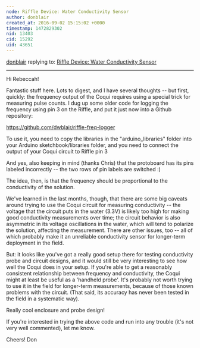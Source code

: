 ```yaml
---
node: Riffle Device: Water Conductivity Sensor
author: donblair
created_at: 2016-09-02 15:15:02 +0000
timestamp: 1472829302
nid: 13403
cid: 15292
uid: 43651
---
```




[donblair](../profile/donblair) replying to: [Riffle Device: Water Conductivity Sensor](../notes/rebeccah/08-29-2016/riffle-device-water-conductivity-sensor)

----
Hi Rebeccah!

Fantastic stuff here.  Lots to digest, and I have several thoughts -- but first, quickly:  the frequency output of the Coqui requires using a special trick for measuring pulse counts.  I dug up some older code for logging the frequency using pin 3 on the Riffle, and put it just now into a Github repository:

https://github.com/dwblair/riffle-freq-logger

To use it, you need to copy the libraries in the "arduino_libraries" folder into your Arduino sketchbook/libraries folder, and you need to connect the output of your Coqui circuit to Riffle pin 3

And yes, also keeping in mind (thanks Chris) that the protoboard has its pins labeled incorrectly -- the two rows of pin labels are switched :)

The idea, then, is that the frequency should be proportional to the conductivity of the solution.  

We've learned in the last months, though, that there are some big caveats around trying to use the Coqui circuit for measuring conductivity --  the voltage that the circuit puts in the water (3.3V) is likely too high for making good conductivity measurements over time;  the circuit behavior is also asymmetric in its voltage oscillations in the water, which will tend to polarize the solution, affecting the measurement.  There are other issues, too -- all of which probably make it an unreliable conductivity sensor for longer-term deployment in the field. 

But: it looks like you've got a really good setup there for testing conductivity probe and circuit designs, and it would still be very interesting to see how well the Coqui does in your setup.  If you're able to get a reasonably consistent relationship between frequency and conductivity, the Coqui might at least be useful as a 'handheld probe'.   It's probably not worth trying to use it in the field for longer-term measurements, because of those known problems with the circuit.  (That said, its accuracy has never been tested in the field in a systematic way).  

Really cool enclosure and probe design!

If you're interested in trying the above code and run into any trouble (it's not very well commented), let me know.

Cheers!
Don

